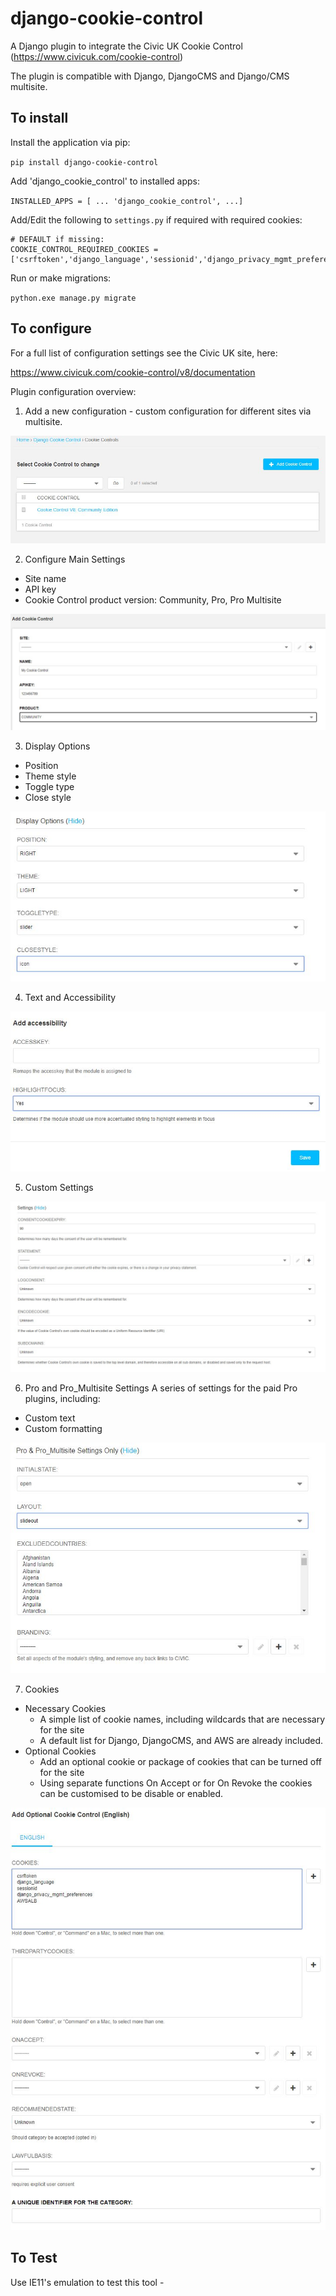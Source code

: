 # django-cookie-control
A Django plugin to integrate the Civic UK Cookie Control (https://www.civicuk.com/cookie-control)

The plugin is compatible with Django, DjangoCMS and Django/CMS multisite.

## To install
Install the application via pip:

`pip install django-cookie-control`

Add 'django_cookie_control' to installed apps:

`INSTALLED_APPS = [
...
'django_cookie_control',
...]`

Add/Edit the following to `settings.py` if required with required cookies:
```
# DEFAULT if missing:
COOKIE_CONTROL_REQUIRED_COOKIES = ['csrftoken','django_language','sessionid','django_privacy_mgmt_preferences','AWSALB']
```

Run or make migrations:

`python.exe manage.py migrate`

## To configure

For a full list of configuration settings see the Civic UK site, here:

https://www.civicuk.com/cookie-control/v8/documentation

Plugin configuration overview:

1. Add a new configuration - custom configuration for different sites via multisite.

![](https://raw.githubusercontent.com/mcldev/django-cookie-control/master/docs/images/add_control.jpg)


2. Configure Main Settings
- Site name
- API key
- Cookie Control product version: Community, Pro, Pro Multisite

![](https://raw.githubusercontent.com/mcldev/django-cookie-control/master/docs/images/main_settings.jpg)

3. Display Options
- Position
- Theme style
- Toggle type
- Close style

![](https://raw.githubusercontent.com/mcldev/django-cookie-control/master/docs/images/display_options.jpg)


4. Text and Accessibility

![](https://raw.githubusercontent.com/mcldev/django-cookie-control/master/docs/images/configure_accessibility.jpg)


5. Custom Settings

![](https://raw.githubusercontent.com/mcldev/django-cookie-control/master/docs/images/custom_settings.jpg)


6. Pro and Pro_Multisite Settings
A series of settings for the paid Pro plugins, including:
- Custom text
- Custom formatting

![](https://raw.githubusercontent.com/mcldev/django-cookie-control/master/docs/images/pro_settings_only.jpg)


7. Cookies

* Necessary Cookies
  * A simple list of cookie names, including wildcards that are necessary for the site
  * A default list for Django, DjangoCMS, and AWS are already included.
* Optional Cookies
  * Add an optional cookie or package of cookies that can be turned off for the site
  * Using separate functions On Accept or for On Revoke the cookies can be customised to be disable or enabled.

![](https://raw.githubusercontent.com/mcldev/django-cookie-control/master/docs/images/optional_cookie_control.jpg)


## To Test
Use IE11's emulation to test this tool -

